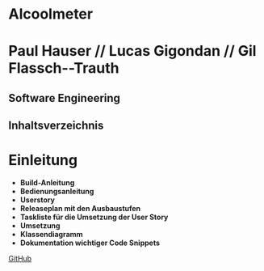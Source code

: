 # Alcoolmeter

# Paul Hauser // Lucas Gigondan // Gil Flassch--Trauth

## __Software Engineering__
## __Inhaltsverzeichnis__

# __Einleitung__

* __Build-Anleitung__
* __Bedienungsanleitung__
* __Userstory__
* __Releaseplan mit den Ausbaustufen__
* __Taskliste für die Umsetzung der User Story__
* __Umsetzung__
* __Klassendiagramm__
* __Dokumentation wichtiger Code Snippets__

[GitHub](https://github.com/popo-source/Alcoolmeter)
